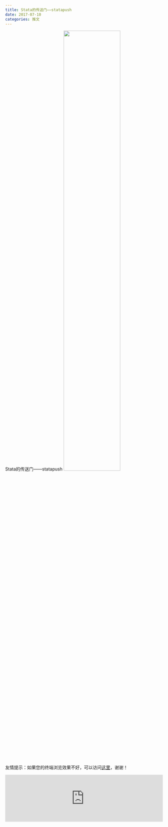 ```yaml
---
title: Stata的传送门——statapush
date: 2017-07-10
categories: 推文
---
```

Stata的传送门——statapush
<img src="http://mmbiz.qpic.cn/mmbiz_jpg/ACviaWTBFxhZ4fbISQmw8I4dEYoxKicb7UbbMTdzkrJIYpvpgqcgYxB9IeyqFQUcwGiacH0QcXqWZo4cvgdJ5fbow/0?wx_fmt=jpeg" style="width: 60%; height: auto;"/><!--more-->
友情提示：如果您的终端浏览效果不好，可以访问[这里](https://stata-club.github.io/stata_article/2017-07-10.html)，谢谢！
<iframe src="https://stata-club.github.io/stata_article/2017-07-10.html" id="iframepage" frameborder="0" scrolling="no" marginheight="0" marginwidth="0" width="100%" onLoad="iFrameHeight()"></iframe>
<script type="text/javascript" language="javascript">
function iFrameHeight() {
var ifm= document.getElementById("iframepage");
var subWeb = document.frames ? document.frames["iframepage"].document : ifm.contentDocument;   
if(ifm != null && subWeb != null) {
 ifm.height = subWeb.body.scrollHeight;
} 
} 
</script> 
